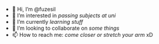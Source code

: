 - 👋 Hi, I’m @fuzesil
- 👀 I’m interested in _passing subjects at uni_
- 🌱 I’m currently _learning stuff_
- 💞️ I’m looking to collaborate on _some things_
- 📫 How to reach me: _come closer or stretch your arm_ xD

<!---
fuzesil/fuzesil is a ✨ special ✨ repository because its `README.md` (this file) appears on your GitHub profile.
You can click the Preview link to take a look at your changes.
--->
